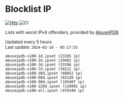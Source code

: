 # Blocklist IP

[![Hits](https://hits.seeyoufarm.com/api/count/incr/badge.svg?url=https%3A%2F%2Fgithub.com%2Fborestad%2Fblocklist-ip%2F&count_bg=%2379C83D&title_bg=%23555555&icon=&icon_color=%23E7E7E7&title=hits&edge_flat=false)](https://hits.seeyoufarm.com)  ![CI](https://img.shields.io/github/workflow/status/borestad/blocklist-ip/CI?style=flat-square)

Lists with worst IPv4 offenders, provided by [AbuseIPDB](https://www.abuseipdb.com/)

<!-- FOOTER-PLACEHOLDER -->
Updated every 5 hours<br>
Last update: `2024-02-16 - 05:17:55`
```
abuseipdb-s100-1d.ipset (23285 ip)
abuseipdb-s100-2d.ipset (29482 ip)
abuseipdb-s100-3d.ipset (33396 ip)
abuseipdb-s100-7d.ipset (39222 ip)
abuseipdb-s100-30d.ipset (60052 ip)
abuseipdb-s100-60d.ipset (83120 ip)
abuseipdb-s100-90d.ipset (105407 ip)
abuseipdb-s100-120d.ipset (126081 ip)
abuseipdb-s100-all.ipset (476340 ip)
```
